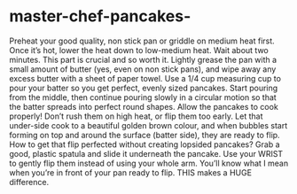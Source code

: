 # master-chef-pancakes- 
Preheat your good quality, non stick pan or griddle on medium heat first. Once it’s hot, lower the heat down to low-medium heat. Wait about two minutes. This part is crucial and so worth it. Lightly grease the pan with a small amount of butter (yes, even on non stick pans), and wipe away any excess butter with a sheet of paper towel.
Use a 1/4 cup measuring cup to pour your batter so you get perfect, evenly sized pancakes. Start pouring from the middle, then continue pouring slowly in a circular motion so that the batter spreads into perfect round shapes.
Allow the pancakes to cook properly! Don’t rush them on high heat, or flip them too early. Let that under-side cook to a beautiful golden brown colour, and when bubbles start forming on top and around the surface (batter side), they are ready to flip.
How to get that flip perfected without creating lopsided pancakes? Grab a good, plastic spatula and slide it underneath the pancake. Use your WRIST to gently flip them instead of using your whole arm. You’ll know what I mean when you’re in front of your pan ready to flip. THIS makes a HUGE difference.
